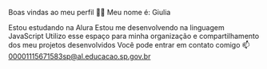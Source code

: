 Boas vindas ao meu perfil 💙💙
Meu nome é: Giulia 

Estou estudando na Alura
Estou me desenvolvendo na linguagem JavaScript
Utilizo esse espaço para minha organização e compartilhamento dos meu projetos desenvolvidos
Você pode entrar em contato comigo 📫
00001115671583sp@al.educacao.sp.gov.br



